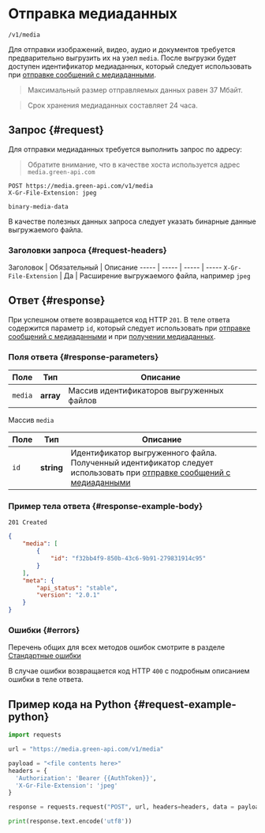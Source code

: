 # Отправка медиаданных

`/v1/media`

Для отправки изображений, видео, аудио и документов требуется предварительно выгрузить их на узел `media`. После выгрузки будет доступен идентификатор медиаданных, который следует использовать при [отправке сообщений с медиаданными](../messages/media.md).

> Максимальный размер отправляемых данных равен 37 Мбайт.

> Срок хранения медиаданных составляет 24 часа.

## Запрос {#request}

Для отправки медиаданных требуется выполнить запрос по адресу:

> Обратите внимание, что в качестве хоста используется адрес `media.green-api.com`

```
POST https://media.green-api.com/v1/media
X-Gr-File-Extension: jpeg
```

```
binary-media-data
```

В качестве полезных данных запроса следует указать бинарные данные выгружаемого файла.

### Заголовки запроса {#request-headers}

Заголовок  | Обязательный | Описание
----- | ----- | ----- | -----
`X-Gr-File-Extension` | Да | Расширение выгружаемого файла, например `jpeg`

## Ответ {#response}

При успешном ответе возвращается код HTTP `201`. В теле ответа содержится параметр `id`, который следует использовать при [отправке сообщений с медиаданными](../messages/media.md) и при [получении медиаданных](download.md). 

### Поля ответа {#response-parameters}

Поле | Тип |  Описание
----- | ----- | -----
`media` | **array** | Массив идентификаторов выгруженных файлов


Массив `media`

Поле | Тип |  Описание
----- | ----- | -----
`id ` | **string** | Идентификатор выгруженного файла. Полученный идентификатор следует использовать при [отправке сообщений с медиаданными](../messages/media.md)

### Пример тела ответа {#response-example-body}

```
201 Created
```

```json
{
    "media": [
        {
            "id": "f32bb4f9-850b-43c6-9b91-279831914c95"
        }
    ],
    "meta": {
        "api_status": "stable",
        "version": "2.0.1"
    }
}
```

### Ошибки {#errors}

Перечень общих для всех методов ошибок смотрите в разделе [Стандартные ошибки](../common-errors.md)

В случае ошибки возвращается код HTTP `400` с подробным описанием ошибки в теле ответа.

## Пример кода на Python  {#request-example-python}

```python
import requests

url = "https://media.green-api.com/v1/media"

payload = "<file contents here>"
headers = {
  'Authorization': 'Bearer {{AuthToken}}',
  'X-Gr-File-Extension': 'jpeg'
}

response = requests.request("POST", url, headers=headers, data = payload)

print(response.text.encode('utf8'))
```